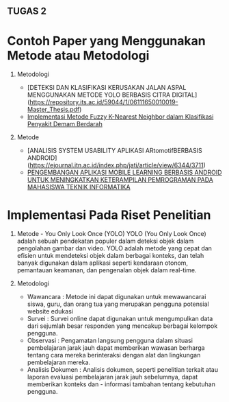 ## TUGAS 2

# Contoh Paper yang Menggunakan Metode atau Metodologi
1. Metodologi
    - [DETEKSI DAN KLASIFIKASI KERUSAKAN JALAN ASPAL MENGGUNAKAN METODE YOLO BERBASIS CITRA DIGITAL] (https://repository.its.ac.id/59044/1/06111650010019-Master_Thesis.pdf)
    - [Implementasi  Metode  Fuzzy  K-Nearest  Neighbor  dalam Klasifikasi  Penyakit Demam Berdarah](https://jurnal.ilmubersama.com/index.php/hello_world/article/view/253/173)

2. Metode
    - [ANALISIS SYSTEM USABILITY APLIKASI ARtomotifBERBASIS ANDROID] (https://ejournal.itn.ac.id/index.php/jati/article/view/6344/3711)
    - [PENGEMBANGAN APLIKASI MOBILE LEARNING BERBASIS ANDROID UNTUK MENINGKATKAN KETERAMPILAN PEMROGRAMAN PADA MAHASISWA TEKNIK INFORMATIKA](https://sostech.greenvest.co.id/index.php/sostech/article/view/638/1015)

# Implementasi Pada Riset Penelitian
   1.   Metode
    - You Only Look Once (YOLO)
        YOLO (You Only Look Once) adalah sebuah pendekatan populer dalam deteksi objek dalam pengolahan gambar dan video. YOLO adalah metode yang cepat dan efisien untuk mendeteksi objek dalam berbagai konteks, dan telah banyak digunakan dalam aplikasi seperti kendaraan otonom, pemantauan keamanan, dan pengenalan objek dalam real-time.
        
2.  Metodologi
    - Wawancara : Metode ini dapat digunakan untuk mewawancarai siswa, guru, dan orang tua yang merupakan pengguna potensial website edukasi
    - Survei : Survei online dapat digunakan untuk mengumpulkan data dari sejumlah besar responden yang mencakup berbagai kelompok pengguna.
    - Observasi : Pengamatan langsung pengguna dalam situasi pembelajaran jarak jauh dapat memberikan wawasan berharga tentang cara mereka berinteraksi dengan alat dan lingkungan pembelajaran mereka.
    - Analisis Dokumen : Analisis dokumen, seperti penelitian terkait atau laporan evaluasi pembelajaran jarak jauh sebelumnya, dapat memberikan konteks dan - informasi tambahan tentang kebutuhan pengguna.
